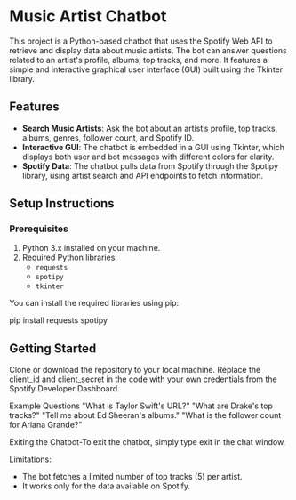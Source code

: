 # Music Artist Chatbot

This project is a Python-based chatbot that uses the Spotify Web API to retrieve and display data about music artists. The bot can answer questions related to an artist's profile, albums, top tracks, and more. It features a simple and interactive graphical user interface (GUI) built using the Tkinter library.

## Features

- **Search Music Artists**: Ask the bot about an artist’s profile, top tracks, albums, genres, follower count, and Spotify ID.
- **Interactive GUI**: The chatbot is embedded in a GUI using Tkinter, which displays both user and bot messages with different colors for clarity.
- **Spotify Data**: The chatbot pulls data from Spotify through the Spotipy library, using artist search and API endpoints to fetch information.

## Setup Instructions

### Prerequisites

1. Python 3.x installed on your machine.
2. Required Python libraries:
   - `requests`
   - `spotipy`
   - `tkinter`
   
You can install the required libraries using pip:


pip install requests spotipy


## Getting Started
Clone or download the repository to your local machine.
Replace the client_id and client_secret in the code with your own credentials from the Spotify Developer Dashboard.


Example Questions
"What is Taylor Swift's URL?"
"What are Drake's top tracks?"
"Tell me about Ed Sheeran's albums."
"What is the follower count for Ariana Grande?"

Exiting the Chatbot-To exit the chatbot, simply type exit in the chat window.

Limitations:
- The bot fetches a limited number of top tracks (5) per artist.
- It works only for the data available on Spotify.
